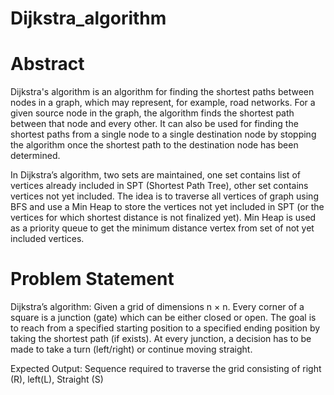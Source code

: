 # Dijkstra_algorithm
# Abstract
Dijkstra's algorithm is an algorithm for finding the shortest paths between nodes in a graph, which may represent, for example, road networks. For a given source node in the graph, the algorithm finds the shortest path between that node and every other. It can also be used for finding the shortest paths from a single node to a single destination node by stopping the algorithm once the shortest path to the destination node has been determined. 


In Dijkstra’s algorithm, two sets are maintained, one set contains list of vertices already included in SPT (Shortest Path Tree), other set contains vertices not yet included. The idea is to traverse all vertices of graph using BFS and use a Min Heap to store the vertices not yet included in SPT (or the vertices for which shortest distance is not finalized yet).  Min Heap is used as a priority queue to get the minimum distance vertex from set of not yet included vertices.
# Problem Statement
Dijkstra’s algorithm: Given a grid of dimensions n × n. Every corner of a square is a junction (gate) which can be either closed or open. The goal is to reach from a specified starting position to a specified ending position by taking the shortest path (if exists). At every junction, a decision has to be made to take a turn (left/right) or continue moving straight.

Expected Output: Sequence required to traverse the grid consisting of right (R), left(L), Straight (S)
